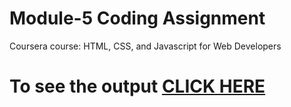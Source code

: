
# Module-5 Coding Assignment

Coursera course: HTML, CSS, and Javascript for Web Developers

# To see the output [CLICK HERE](https://krishna55555-cpu.github.io/HTML-CSS-and-JavaScript-for-Web-Developers/Assignments/module-3/index.html)
